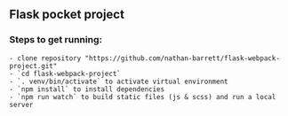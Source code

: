## Flask pocket project

### Steps to get running:
    - clone repository "https://github.com/nathan-barrett/flask-webpack-project.git"
    - `cd flask-webpack-project`
    - `. venv/bin/activate` to activate virtual environment
    - `npm install` to install dependencies
    - `npm run watch` to build static files (js & scss) and run a local server